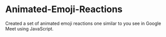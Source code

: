 # Animated-Emoji-Reactions
Created a set of animated emoji reactions one similar to you see in Google Meet using JavaScript.
